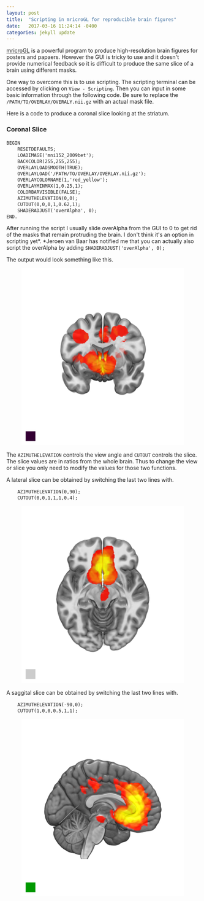 ```yaml
---
layout: post
title:  "Scripting in mricroGL for reproducible brain figures"
date:   2017-03-16 11:24:14 -0400
categories: jekyll update
---
```

[mricroGL](http://www.mccauslandcenter.sc.edu/mricrogl/home) is a powerful program to produce high-resolution brain figures for posters and papaers. However the GUI is tricky to use and it doesn't provide numerical feedback so it is difficult to produce the same slice of a brain using different masks. 

One way to overcome this is to use scripting. The scripting terminal can be accessed by clicking on `View - Scripting`. Then you can input in some basic information through the following code. Be sure to replace the `/PATH/TO/OVERLAY/OVERALY.nii.gz` with an actual mask file. 

Here is a code to produce a coronal slice looking at the striatum. 

### Coronal Slice
```
BEGIN
	RESETDEFAULTS;
	LOADIMAGE('mni152_2009bet');
	BACKCOLOR(255,255,255);
	OVERLAYLOADSMOOTH(TRUE);
	OVERLAYLOAD('/PATH/TO/OVERLAY/OVERLAY.nii.gz');
	OVERLAYCOLORNAME(1,'red_yellow');
	OVERLAYMINMAX(1,0.25,1);
	COLORBARVISIBLE(FALSE);
	AZIMUTHELEVATION(0,0);
	CUTOUT(0,0,0,1,0.62,1);
	SHADERADJUST('overAlpha', 0);
END.
```
After running the script I usually slide overAlpha from the GUI to 0 to get rid of the masks that remain protruding the brain. I don't think it's an option in scripting yet*.
*Jeroen van Baar has notified me that you can actually also script the overAlpha by adding `SHADERADJUST('overAlpha', 0);`

The output would look something like this. 

<figure>
  <img src="/assets/post09/coronal.png" width="500">
</figure>

The `AZIMUTHELEVATION` controls the view angle and `CUTOUT` controls the slice. 
The slice values are in ratios from the whole brain. Thus to change the view or slice you only need to modify the values for those two functions. 

A lateral slice can be obtained by switching the last two lines with. 

```
	AZIMUTHELEVATION(0,90);
	CUTOUT(0,0,1,1,1,0.4);
```
<figure>
  <img src="/assets/post09/lateral.png" width="500">
</figure>


A saggital slice can be obtained by switching the last two lines with. 
```
	AZIMUTHELEVATION(-90,0);
	CUTOUT(1,0,0,0.5,1,1);
```

<figure>
  <img src="/assets/post09/saggital.png" width="500">
</figure>
